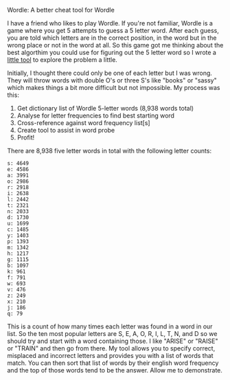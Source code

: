 Wordle: A better cheat tool for Wordle

I have a friend who likes to play Wordle. If you're not familiar, Wordle is a game where you get 5 attempts to guess a 5 letter word. After each guess, you are told which letters are in the correct position, in the word but in the wrong place or not in the word at all. So this game got me thinking about the best algorthim you could use for figuring out the 5 letter word so I wrote a [little tool](/wordle-solver) to explore the problem a little. 

Initially, I thought there could only be one of each letter but I was wrong. They will throw words with double O's or three S's like "books" or "sassy" which makes things a bit more difficult but not impossible. My process was this:

1. Get dictionary list of Wordle 5-letter words (8,938 words total)
2. Analyse for letter frequencies to find best starting word
3. Cross-reference against word frequency list[s]
4. Create tool to assist in word probe
5. Profit!

There are 8,938 five letter words in total with the following letter counts:
```
s: 4649
e: 4586
a: 3991
o: 2986
r: 2918
i: 2638
l: 2442
t: 2321
n: 2033
d: 1730
u: 1699
c: 1485
y: 1403
p: 1393
m: 1342
h: 1217
g: 1115
b: 1097
k: 961
f: 791
w: 693
v: 476
z: 249
x: 210
j: 186
q: 79
```

This is a count of how many times each letter was found in a word in our list. So the ten most popular letters are S, E, A, O, R, I, L, T, N, and D so we should try and start with a word containing those. 
I like "ARISE" or "RAISE" or "TRAIN" and then go from there. My tool allows you to specify correct, misplaced and incorrect letters and provides you with a list of words that match. You can then sort that list of words by their english word frequency and the top of those words tend to be the answer.
Allow me to demonstrate.

